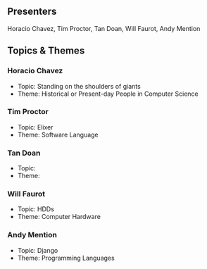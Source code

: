 ## Presenters

Horacio Chavez, Tim Proctor, Tan Doan, Will Faurot, Andy Mention

## Topics & Themes

### Horacio Chavez

* Topic: Standing on the shoulders of giants
* Theme: Historical or Present-day People in Computer Science

### Tim Proctor

* Topic: Elixer
* Theme: Software Language

### Tan Doan

* Topic:
* Theme:

### Will Faurot

* Topic: HDDs
* Theme: Computer Hardware 

### Andy Mention

* Topic: Django
* Theme: Programming Languages
